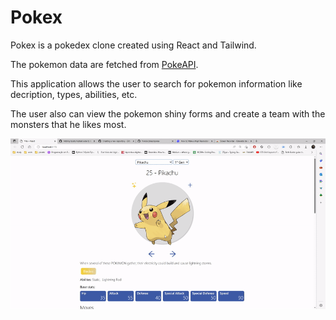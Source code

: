 # Pokex
Pokex is a pokedex clone created using React and Tailwind. 

The pokemon data are fetched from [PokeAPI](https://pokeapi.co/).

This application allows the user to search for pokemon information like decription, types, abilities, etc.

The user also can view the pokemon shiny forms and create a team with the monsters that he likes most.

![Adding Pokemon to party](readme_content/add-to-party.gif)